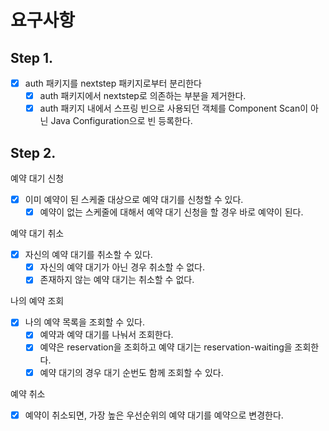 # 요구사항

## Step 1.
 - [x] auth 패키지를 nextstep 패키지로부터 분리한다
   - [x] auth 패키지에서 nextstep로 의존하는 부분을 제거한다.
   - [x] auth 패키지 내에서 스프링 빈으로 사용되던 객체를 Component Scan이 아닌 Java Configuration으로 빈 등록한다.

## Step 2.
예약 대기 신청
 - [x] 이미 예약이 된 스케줄 대상으로 예약 대기를 신청할 수 있다.
   - [x] 예약이 없는 스케줄에 대해서 예약 대기 신청을 할 경우 바로 예약이 된다.

예약 대기 취소
 - [x] 자신의 예약 대기를 취소할 수 있다.
   - [x] 자신의 예약 대기가 아닌 경우 취소할 수 없다.
   - [x] 존재하지 않는 예약 대기는 취소할 수 없다.

나의 예약 조회
 - [x] 나의 예약 목록을 조회할 수 있다.
   - [x] 예약과 예약 대기를 나눠서 조회한다.
   - [x] 예약은 reservation을 조회하고 예약 대기는 reservation-waiting을 조회한다.
   - [x] 예약 대기의 경우 대기 순번도 함께 조회할 수 있다.

예약 취소
 - [x] 예약이 취소되면, 가장 높은 우선순위의 예약 대기를 예약으로 변경한다.